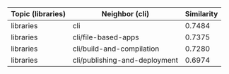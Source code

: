 | Topic (libraries) | Neighbor (cli) | Similarity |
|-------------|-------------------|------------|
| libraries | cli | 0.7484 |
| libraries | cli/file-based-apps | 0.7375 |
| libraries | cli/build-and-compilation | 0.7280 |
| libraries | cli/publishing-and-deployment | 0.6974 |
